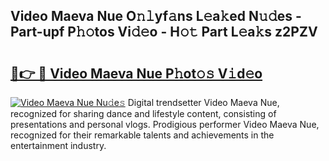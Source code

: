 ## Video Maeva Nue O𝚗𝚕yf𝚊ns L𝚎a𝚔ed N𝚞𝚍es - Part-upf P𝚑𝚘tos Vi𝚍𝚎o - H𝚘𝚝 Part L𝚎a𝚔s z2PZV

# <h2><a href="http://kfczlp.oniu.top/?m=Video+Maeva+Nue">🔗👉 🔴 Video Maeva Nue P𝚑ot𝚘𝚜 V𝚒d𝚎o</a></h2>

[![Video Maeva Nue Nu𝚍e𝚜](https://i.imgur.com/0qMVB7G.gif)](http://kfczlp.oniu.top/?m=Video+Maeva+Nue)
Digital trendsetter Video Maeva Nue, recognized for sharing dance and lifestyle content, consisting of presentations and personal vlogs. Prodigious performer Video Maeva Nue, recognized for their remarkable talents and achievements in the entertainment industry.  
